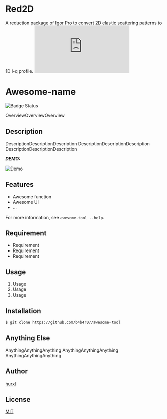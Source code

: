 # Red2D
A reduction package of Igor Pro to convert 2D elastic scattering patterns to 1D I-q profile.
![Layout0.pdf](https://github.com/hurxl/Red2D/files/3327856/Layout0.pdf)

# Awesome-name

![Badge Status](https://ci-as-a-service)

OverviewOverviewOverview

## Description

DescriptionDescriptionDescription
DescriptionDescriptionDescription
DescriptionDescriptionDescription

***DEMO:***

![Demo](https://image-url.gif)

## Features

- Awesome function
- Awesome UI
- ...

For more information, see `awesome-tool --help`.

## Requirement

- Requirement
- Requirement
- Requirement

## Usage

1. Usage
2. Usage
3. Usage

## Installation

    $ git clone https://github.com/b4b4r07/awesome-tool

## Anything Else

AnythingAnythingAnything
AnythingAnythingAnything
AnythingAnythingAnything

## Author

[hurxl](https://www.shibayamalab.issp.u-tokyo.ac.jp/li-xiang)

## License

[MIT](http://b4b4r07.mit-license.org)
